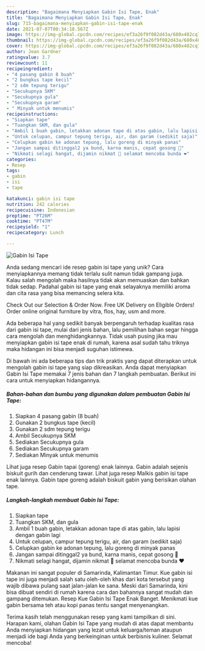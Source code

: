 ```yaml
---
description: "Bagaimana Menyiapkan Gabin Isi Tape, Enak"
title: "Bagaimana Menyiapkan Gabin Isi Tape, Enak"
slug: 715-bagaimana-menyiapkan-gabin-isi-tape-enak
date: 2021-07-07T00:34:18.567Z
image: https://img-global.cpcdn.com/recipes/ef3a26f9f082d43a/680x482cq70/gabin-isi-tape-foto-resep-utama.jpg
thumbnail: https://img-global.cpcdn.com/recipes/ef3a26f9f082d43a/680x482cq70/gabin-isi-tape-foto-resep-utama.jpg
cover: https://img-global.cpcdn.com/recipes/ef3a26f9f082d43a/680x482cq70/gabin-isi-tape-foto-resep-utama.jpg
author: Jean Gardner
ratingvalue: 3.7
reviewcount: 11
recipeingredient:
- "4 pasang gabin 8 buah"
- "2 bungkus tape kecil"
- "2 sdm tepung terigu"
- "Secukupnya SKM"
- "Secukupnya gula"
- "Secukupnya garam"
- " Minyak untuk menumis"
recipeinstructions:
- "Siapkan tape"
- "Tuangkan SKM, dan gula"
- "Ambil 1 buah gabin, letakkan adonan tape di atas gabin, lalu lapisi dengan gabin lagi"
- "Untuk celupan, campur tepung terigu, air, dan garam (sedikit saja)"
- "Celupkan gabin ke adonan tepung, lalu goreng di minyak panas"
- "Jangan sampai ditinggal2 ya bund, karna manis, cepat gosong 🙈"
- "Nikmati selagi hangat, dijamin nikmat 🥰 selamat mencoba bunda ❤"
categories:
- Resep
tags:
- gabin
- isi
- tape

katakunci: gabin isi tape 
nutrition: 242 calories
recipecuisine: Indonesian
preptime: "PT26M"
cooktime: "PT47M"
recipeyield: "1"
recipecategory: Lunch

---
```



![Gabin Isi Tape](https://img-global.cpcdn.com/recipes/ef3a26f9f082d43a/680x482cq70/gabin-isi-tape-foto-resep-utama.jpg)

Anda sedang mencari ide resep gabin isi tape yang unik? Cara menyiapkannya memang tidak terlalu sulit namun tidak gampang juga. Kalau salah mengolah maka hasilnya tidak akan memuaskan dan bahkan tidak sedap. Padahal gabin isi tape yang enak selayaknya memiliki aroma dan cita rasa yang bisa memancing selera kita.

Check Out our Selection &amp; Order Now. Free UK Delivery on Eligible Orders! Order online original furniture by vitra, flos, hay, usm and more.

Ada beberapa hal yang sedikit banyak berpengaruh terhadap kualitas rasa dari gabin isi tape, mulai dari jenis bahan, lalu pemilihan bahan segar hingga cara mengolah dan menghidangkannya. Tidak usah pusing jika mau menyiapkan gabin isi tape enak di rumah, karena asal sudah tahu triknya maka hidangan ini bisa menjadi suguhan istimewa.


Di bawah ini ada beberapa tips dan trik praktis yang dapat diterapkan untuk mengolah gabin isi tape yang siap dikreasikan. Anda dapat menyiapkan Gabin Isi Tape memakai 7 jenis bahan dan 7 langkah pembuatan. Berikut ini cara untuk menyiapkan hidangannya.

<!--inarticleads1-->

##### Bahan-bahan dan bumbu yang digunakan dalam pembuatan Gabin Isi Tape:

1. Siapkan 4 pasang gabin (8 buah)
1. Gunakan 2 bungkus tape (kecil)
1. Gunakan 2 sdm tepung terigu
1. Ambil Secukupnya SKM
1. Sediakan Secukupnya gula
1. Sediakan Secukupnya garam
1. Sediakan  Minyak untuk menumis


Lihat juga resep Gabin tapai (goreng) enak lainnya. Gabin adalah sejenis biskuit gurih dan cenderung tawar. Lihat juga resep Malkis gabin isi tape enak lainnya. Gabin tape goreng adalah biskuit gabin yang berisikan olahan tape. 

<!--inarticleads2-->

##### Langkah-langkah membuat Gabin Isi Tape:

1. Siapkan tape
1. Tuangkan SKM, dan gula
1. Ambil 1 buah gabin, letakkan adonan tape di atas gabin, lalu lapisi dengan gabin lagi
1. Untuk celupan, campur tepung terigu, air, dan garam (sedikit saja)
1. Celupkan gabin ke adonan tepung, lalu goreng di minyak panas
1. Jangan sampai ditinggal2 ya bund, karna manis, cepat gosong 🙈
1. Nikmati selagi hangat, dijamin nikmat 🥰 selamat mencoba bunda ❤


Makanan ini sangat populer di Samarinda, Kalimantan Timur. Kue gabin isi tape ini juga menjadi salah satu oleh-oleh khas dari kota tersebut yang wajib dibawa pulang saat jalan-jalan ke sana. Meski dari Samarinda, kini bisa dibuat sendiri di rumah karena cara dan bahannya sangat mudah dan gampang ditemukan. Resep Kue Gabin Isi Tape Enak Banget. Menikmati kue gabin bersama teh atau kopi panas tentu sangat menyenangkan. 

Terima kasih telah menggunakan resep yang kami tampilkan di sini. Harapan kami, olahan Gabin Isi Tape yang mudah di atas dapat membantu Anda menyiapkan hidangan yang lezat untuk keluarga/teman ataupun menjadi ide bagi Anda yang berkeinginan untuk berbisnis kuliner. Selamat mencoba!

